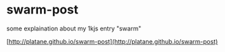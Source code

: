 # swarm-post
some explaination about my 1kjs entry "swarm"

[http://platane.github.io/swarm-post](http://platane.github.io/swarm-post)
